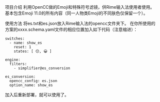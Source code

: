 项目介绍
利用OpenCC做的Emoji和特殊符号滤镜，供Rime输入法使用者使用。 基本包含Emoji 11.0的所有内容（同一人物类Emoji的不同肤色仅保留一个）。

使用方法
将es.txt和es.json放入Rime输入法的opencc文件夹下。 在你所使用的方案的xxxx.schema.yaml文件的相应位置加入如下代码（注意缩进）：

```
switches:
  - name: show_es
    reset: 1
    states: [ 😔, 😀 ]

engine:
  filters:
    - simplifier@es_conversion

es_conversion:
  opencc_config: es.json
  option_name: show_es
```

加入后重新部署，就可以使用了。
